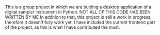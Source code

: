 This is a group project in which we are bulding a desktop application of a digital sampler instrument in Python.
NOT ALL OF THIS CODE HAS BEEN WRITTEN BY ME
In addition to that, this project is still a work in progress, therefore it doesn't fully work yet.
I have included the current frontend part of the project, as this is what I have contributed the most.
